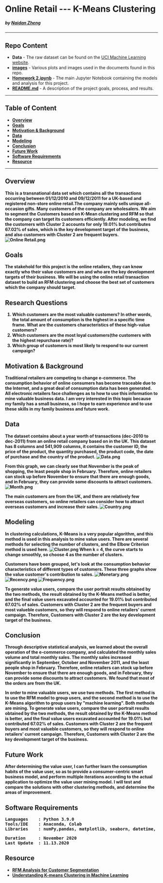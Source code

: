 # Online Retail --- K-Means Clustering

#####    by <b>[Naidan Zheng](https://github.com/Naidanzheng)</b>

---

## Repo Content
- <b>Data</b> - The raw dataset can be found on the [UCI Machine Learning website](https://archive.ics.uci.edu/ml/datasets/Online+Retail). 
- <b>[images](https://github.com/Naidanzheng/Homework-2/blob/Master/Image)</b> - Various plots and images used in the documents found in this repo.
- <b>[Homework 2.ipynb](https://github.com/Naidanzheng/Homework-2/blob/Master/DATA602%20Project%201.ipynb)</b> - The main Jupyter Notebook containing the models and analysis for this project.
- <b>[README.md](README.md)</b> - A description of the project goals, process, and results.

---


## Table of Content
- <b>[Overview](https://github.com/Naidanzheng/Homework-2/blob/Master/README.md#overview) 
- <b>[Goals](https://github.com/Naidanzheng/Homework-2/blob/Master/README.md#goals) 
- <b>[Motivation & Background](https://github.com/Naidanzheng/Homework-2/blob/Master/README.md#motivation--background) 
- <b>[Data](https://github.com/Naidanzheng/Homework-2/blob/Master/README.md#data) 
- <b>[Modeling](https://github.com/Naidanzheng/Homework-2/blob/Master/README.md#modeling) 
- <b>[Conclusion](https://github.com/Naidanzheng/Homework-2/blob/Master/README.md#conclusion) 
- <b>[Future Work](https://github.com/Naidanzheng/Homework-2/blob/Master/README.md#future-work) 
- <b>[Software Requirements](https://github.com/Naidanzheng/Homework-2/blob/Master/README.md#software-requirements) 
- <b>[Resource](https://github.com/Naidanzheng/Homework-2/blob/Master/README.md#resource) 

---
## Overview
This is a transnational data set which contains all the transactions occurring between 01/12/2010 and 09/12/2011 for a UK-based and registered non-store online retail.The company mainly sells unique all-occasion gifts. Many customers of the company are wholesalers. We aim to segment the Customers based on K-Mean clustering and RFM so that the company can target its customers efficiently. After modeling, we find the customers with Cluster 2 accounts for only 19.01% but contributes 67.02% of sales, which is the key development target of the business, and also customers with Cluster 2 are frequent buyers.
![Online Retail.png](https://github.com/Naidanzheng/Homework-2/blob/Master/Image/Online%20Retail.png)


## Goals
The stakehold for this project is the online retailers, they can know exactly who their value customers are and who are the key development targets of their business.
We will be using the online retail transaction dataset to build an RFM clustering and choose the best set of customers which the company should target.


## Research Questions
1. Which customers are the most valuable customers? In other words, the total amount of consumption is the highest in a specific time frame. What are the customers characteristics of these high-value customers?
2. Which customers are the most loyal customers(the customers with the highest repurchase rate)?
3. Which group of customers is most likely to respond to our current campaign? 

## Motivation & Background
Traditional retailers are competing to change e-commerce. The consumption behavior of online consumers has become traceable due to the Internet, and a great deal of consumption data has been generated. All electronic retailers face challenges as to how to use this information to mine valuable business data. I am very interested in this topic because my family has a small business, so I hope to earn experience and to use these skills in my family business and future work.




## Data
The dataset contains about a year worth of transactions (dec-2010 to dec-2011) from an online retail company based on in the UK.
This dataset has 8 columns and 541,909 columns, it contains the customer ID, the price of the product, the quantity purchased, the product code, the date of purchase and the country of the product.
![Data.png](https://github.com/Naidanzheng/Homework-2/blob/Master/Image/Data.png)


From this graph, we can clearly see that November is the peak of shopping, the least people shop in February.
Therefore, online retailers can stock up before November to ensure that there are enough goods, and in February, they can provide some discounts to attract customers.
![Month.png](https://github.com/Naidanzheng/Homework-2/blob/Master/Image/Month.png)


The main customers are from the UK, and there are relatively few overseas customers, so online retailers can consider how to attract overseas customers and increase their sales.
![Country.png](https://github.com/Naidanzheng/Homework-2/blob/Master/Image/Country.png)

## Modeling
In clustering calculations, K-Means is a very popular algorithm, and this method is used in this analysis to mine value users.
There are several methods for selecting the number of clusters, and the Elbow Criterion method is used here.
![Cluster.png](https://github.com/Naidanzheng/Homework-2/blob/Master/Image/Cluster.png)
When k = 4, the curve starts to change smoothly, so choose 4 as the number of clusters.

Customers have been grouped, let's look at the consumption behavior characteristics of different types of customers.
These three  graphs show the value customer's contribution to sales.
![Monetary.png](https://github.com/Naidanzheng/Homework-2/blob/Master/Image/Monetary.png)
![Recency.png](https://github.com/Naidanzheng/Homework-2/blob/Master/Image/Recency.png)
![Frequency.png](https://github.com/Naidanzheng/Homework-2/blob/Master/Image/Frequency.png)

To generate value users, compare the user portrait results obtained by the two methods, the result obtained by the K-Means method is better, and the final value users excavated accounted for 19.01% but contributed 67.02% of sales. Customers with Cluster 2 are the frequent buyers and most valueble customers, so they will respond to online retailers' current campaign. Therefore, Customers with Cluster 2 are the key development target of the business.



## Conclusion
Through descriptive statistical analysis, we learned about the overall operation of the e-commerce company, and calculated the monthly sales volume and total monthly sales. The monthly sales increased significantly in September, October and November 2011, and the least people shop in February. Therefore, online retailers can stock up before November to ensure that there are enough goods, and in February, they can provide some discounts to attract customers. We found that most of the orders are from the UK.

In order to mine valuable users, we use two methods. The first method is to use the RFM model to group users, and the second method is to use the K-Means algorithm to group users by "machine learning". Both methods are mining. To generate value users, compare the user portrait results obtained by the two methods, the result obtained by the K-Means method is better, and the final value users excavated accounted for 19.01% but contributed 67.02% of sales. Customers with Cluster 2 are the frequent buyers and most valueble customers, so they will respond to online retailers' current campaign. Therefore, Customers with Cluster 2 are the key development target of the business.

## Future Work
After determining the value user, I can further learn the consumption habits of the value user, so as to provide a consumer-centric smart business model, and perform multiple iterations according to the actual application to optimize the value user mining model. I will test and compare the solutions with other clustering methods, and determine the areas of improvement.

## Software Requirements
<pre>
Languages    : Python 3.9.0
Tools/IDE    : Anaconda, Colab
Libraries    : numPy,pandas, matplotlib, seaborn, datetime, scikit-learn,warning 
</pre>

<pre>
Duration     : November 2020
Last Update  : 11.13.2020
</pre>


## Resource

- <b>[RFM Analysis for Customer Segmentation](https://clevertap.com/blog/rfm-analysis/)
- <b>[Understanding K-means Clustering in Machine Learning](https://towardsdatascience.com/understanding-k-means-clustering-in-machine-learning-6a6e67336aa1)
